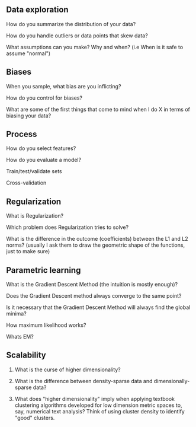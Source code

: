 ## Data exploration

How do you summarize the distribution of your data?



How do you handle outliers or data points that skew data?



What assumptions can you make? Why and when? (i.e When is it safe to assume "normal")



## Biases

When you sample, what bias are you inflicting?



How do you control for biases?



What are some of the first things that come to mind when I do X in terms of biasing your data?



## Process

How do you select features?



How do you evaluate a model?



Train/test/validate sets



Cross-validation



## Regularization

What is Regularization?



Which problem does Regularization tries to solve?



What is the difference in the outcome (coefficients) between the L1 and L2 norms? (usually I ask them to draw the geometric shape of the functions, just to make sure)



## Parametric learning

What is the Gradient Descent Method (the intuition is mostly enough)?



Does the Gradient Descent method always converge to the same point?



Is it necessary that the Gradient Descent Method will always find the global minima?



How maximum likelihood works?



Whats EM?



## Scalability

1. What is the curse of higher dimensionality?



2. What is the difference between density-sparse data and dimensionally-sparse data?



3. What does "higher dimensionality" imply when applying textbook clustering algorithms developed for low dimension metric spaces to, say, numerical text analysis? Think of using cluster density to identify "good" clusters.


